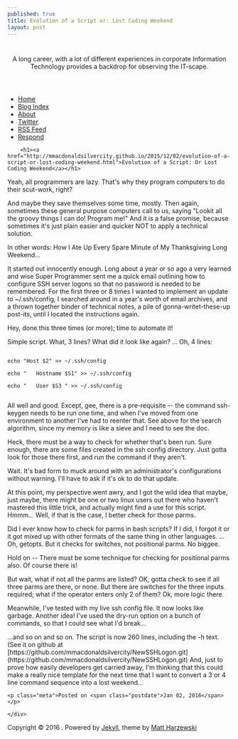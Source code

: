 ```yaml
---
published: true
title: Evolution of a Script or: Lost Coding Weekend
layout: post
---
```

<!DOCTYPE html>
<html>
<head>

  <meta charset="UTF-8">
  <title>Evolution of a Script or: Lost Coding Weekend</title>
  <meta name="viewport" content="width=device-width">

  <!--[if lt IE 9]>
    <script src="http://html5shiv.googlecode.com/svn/trunk/html5.js"></script>
  <![endif]-->

  <link href="/assets/css/style.css" rel="stylesheet" />
  <link href="/assets/css/colors-dark.css" rel="stylesheet" />

</head>

<body>

<header id="header">
    <h1><a href="/"><i class="icon-sun"></i> </a></h1>
    <p>A long career, with a lot of different experiences in corporate Information Technology provides a backdrop for observing the IT-scape.</p>
  </header>
  <div id="page">
    <div id="sidebar">
      <nav>
        <ul>
          <li><a href="/">Home</a></li>
          <li><a href="/archives">Blog Index</a></li>
          <li><a href="/about">About</a></li>
          <li><a href="http://twitter.com/mmacdonaldscp">Twitter</a></li>
          <li><a href="/feed.xml">RSS Feed</a></li>
          <li><a href="mailto:contact@silvercityenterprises.com">Respond</a></li>
        </ul>
      </nav>
    </div>
    <div id="content">
      <article class="post">

	
		<h1><a href="http://mmacdonaldsilvercity.github.io/2015/12/02/evolution-of-a-script-or-lost-coding-weekend.html">Evolution of a Script: Or Lost Coding Weekend</a></h1>
<div class="post-content">

<p>Yeah, all programmers are lazy.  That's why they program computers to do their scut-work, right? </p> 

<p>And maybe they save themselves some time, mostly.  Then again, sometimes these general purpose computers call to us, saying "Lookit all the groovy things I can do!  Program me!"  And it is a false promise, because sometimes it's just plain easier and quicker NOT to apply a technical solution.</p>

<p>In other words:  How I Ate Up Every Spare Minute of My Thanksgiving Long Weekend...</p>

<p>It started out innocently enough.  Long about a year or so ago a very learned and wise Super Programmer sent me a quick email outlining how to configure SSH server logons so that no password is needed to be remembered.  For the first three or 8 times I wanted to implement an update to ~/.ssh/config, I searched around in a year's worth of email archives, and a thrown together binder of technical notes, a pile of gonna-writet-these-up post-its, until I located the instructions again. </p> 

<p>Hey, done this three times (or more); time to automate it!</p>

<p>Simple script.  What, 3 lines?  What did it look like again? ... Oh, 4 lines:</p>

<code>
echo "Host $2" >> ~/.ssh/config   <br>
echo "   Hostname $S1" >> ~/.ssh/config   <br>
echo "   User $S3 " >> ~/.ssh/config   <br>
</code>

<p>All well and good.  Except, gee, there is a pre-requisite -- the command ssh-keygen needs to be run one time, and when I've moved from one environment to another I've had to reenter that.  See above for the search algorithm, since my memory is like a sieve and I need to see the doc.</p>

<p>Heck, there must be a way to check for whether that's been run.  Sure enough, there are some files created in the ssh config directory.  Just gotta look for those there first, and run the command if they aren't.</p>

<p>Wait.  It's bad form to muck around with an administrator's configurations without warning.  I'll have to ask if it's ok to do that update.</p>

<p>At this point, my perspective went awry, and I got the wild idea that maybe, just maybe, there might be one or two linux users out there who haven't mastered this little trick, and actually might find a use for this script.  Hmmm... Well, if that is the case, I better check for those parms.</p>

<p>Did I ever know how to check for parms in bash scripts?  If I did, I forgot it or it got mixed up with other formats of the same thing in other languages.  ... Oh, getopts.  But it checks for switches, not positional parms.  No biggee.</p>

<p>Hold on -- There must be some technique for checking for positional parms also.  Of course there is! </p> 

<p>But wait, what if not all the parms are listed?  OK, gotta check to see if all three parms are there, or none.  But there are switches for the three inputs required; what if the operator enters only 2 of them?  Ok, more logic there.</p>

<p>Meanwhile, I've tested with my live ssh config file.  It now looks like garbage.  Another idea!  I've used the dry-run option on a bunch of commands, so that I could see what I'd break...</p>

<p>...and so on and so on.  The script is now 260 lines, including the -h text.  (See it on github at [https://github.com/mmacdonaldsilvercity/NewSSHLogon.git](https://github.com/mmacdonaldsilvercity/NewSSHLogon.git) And, just to prove how easily developers get carried away, I'm thinking that this could make a really nice template for the next time that I want to convert a 3 or 4 line command sequence into a lost weekend...</p>

</div>

	<p class="meta">Posted on <span class="postdate">Jan 02, 2016</span></p>

</article>

    </div>
  </div>
  <footer id="footer">
    <p class="copyright">Copyright &copy; 2016 . Powered by <a href="http://jekyllrb.com">Jekyll</a>, theme by <a href="http://www.webmaster-source.com">Matt Harzewski</a></p>
  </footer>
  <script src="//ajax.googleapis.com/ajax/libs/jquery/1.10.1/jquery.min.js"></script>
  <script src="/assets/js/jquery.mobilemenu.min.js"></script>
  <script>
    $(document).ready(function(){
      $('#sidebar nav ul').mobileMenu({'topOptionText': 'Menu', 'prependTo': '#sidebar nav'});
    });
  </script>



</body>
</html>